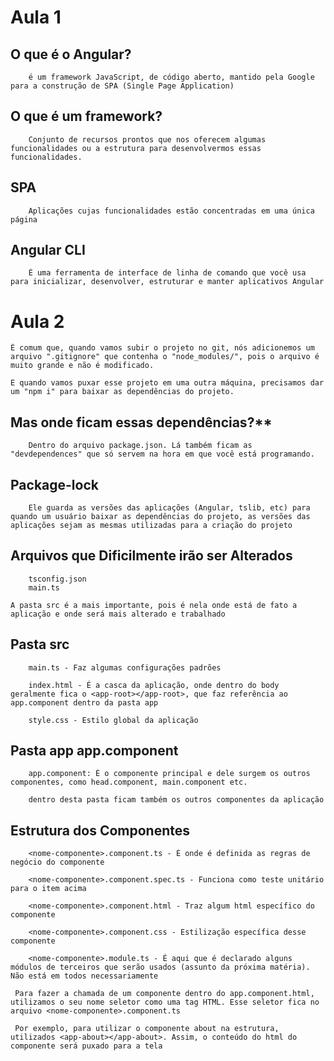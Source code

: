 # Aula 1

  ##  O que é o Angular?

        é um framework JavaScript, de código aberto, mantido pela Google para a construção de SPA (Single Page Application)

   ## O que é um framework?

        Conjunto de recursos prontos que nos oferecem algumas funcionalidades ou a estrutura para desenvolvermos essas funcionalidades.

   ## SPA

        Aplicações cujas funcionalidades estão concentradas em uma única página

   ## Angular CLI

        É uma ferramenta de interface de linha de comando que você usa para inicializar, desenvolver, estruturar e manter aplicativos Angular

# Aula 2

    É comum que, quando vamos subir o projeto no git, nós adicionemos um arquivo ".gitignore" que contenha o "node_modules/", pois o arquivo é muito grande e não é modificado.

    E quando vamos puxar esse projeto em uma outra máquina, precisamos dar um "npm i" para baixar as dependências do projeto.

   ## Mas onde ficam essas dependências?**

        Dentro do arquivo package.json. Lá também ficam as "devdependences" que só servem na hora em que você está programando.
    
   ## Package-lock

        Ele guarda as versões das aplicações (Angular, tslib, etc) para quando um usuário baixar as dependências do projeto, as versões das aplicações sejam as mesmas utilizadas para a criação do projeto

   ## Arquivos que Dificilmente irão ser Alterados

        tsconfig.json
        main.ts
    
    A pasta src é a mais importante, pois é nela onde está de fato a aplicação e onde será mais alterado e trabalhado

   ## Pasta src

        main.ts - Faz algumas configurações padrões

        index.html - É a casca da aplicação, onde dentro do body geralmente fica o <app-root></app-root>, que faz referência ao app.component dentro da pasta app

        style.css - Estilo global da aplicação 
    
   ## Pasta app app.component

        app.component: É o componente principal e dele surgem os outros componentes, como head.component, main.component etc.

        dentro desta pasta ficam também os outros componentes da aplicação

   ## Estrutura dos Componentes

        <nome-componente>.component.ts - É onde é definida as regras de negócio do componente

        <nome-componente>.component.spec.ts - Funciona como teste unitário para o item acima

        <nome-componente>.component.html - Traz algum html específico do componente

        <nome-componente>.component.css - Estilização específica desse componente

        <nome-componente>.module.ts - É aqui que é declarado alguns módulos de terceiros que serão usados (assunto da próxima matéria). Não está em todos necessariamente

     Para fazer a chamada de um componente dentro do app.component.html, utilizamos o seu nome seletor como uma tag HTML. Esse seletor fica no arquivo <nome-componente>.component.ts

     Por exemplo, para utilizar o componente about na estrutura, utilizados <app-about></app-about>. Assim, o conteúdo do html do componente será puxado para a tela